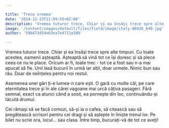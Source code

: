```yaml
---

title: 'Trece vremea'
date: '2014-12-23T11:09:55+02:00'
description: 'Vremea tuturor trece. Chiar și ea însăși trece spre alte timpuri. Cu toateacestea, oamenii așteaptă. Așteaptă să vină tot ce își doresc și să plece ceeace nu le place. Oricum ar fi, toate trec - tot c'
image: '/content/images/default/files/field/image/italy-86926_640.jpg'
author: '59b473454e63ea7e4713a3d0'

---
```

<div class="kg-card-markdown"><p>Vremea tuturor trece. Chiar și ea însăși trece spre alte timpuri. Cu toate acestea, oamenii așteaptă. Așteaptă să vină tot ce își doresc și să plece ceea ce nu le place. Oricum ar fi, toate trec - tot ce a fost sau n-a mai apucat să fie. Unii lasă bucurii în urmă iar alții, doar urmele. Nimic bun sau rău. Doar de neînțeles pentru noi restul.</p>
<p>Asemenea unei gări ți-e lumea-n care ești. O gară cu multe căi, pe care eternitatea trece și în ale cărei vagoane mai urcă câțiva pasageri. Fără semnal, exact ca atunci când a sosit, ea pornește din loc, continuându-și tăcută drumul.</p>
<p>Cei rămași să se facă comozi, să-și ia o cafea, să citească sau să pregătească scrisori pentru cei dragi și să aștepte în liniște trenul lor. Pe bilet nu scrie ora, locul... sau clasa. Între timp, bucurați-vă de tot ce aveți! </p>
<p> </p>
<p> </p>
</div>
